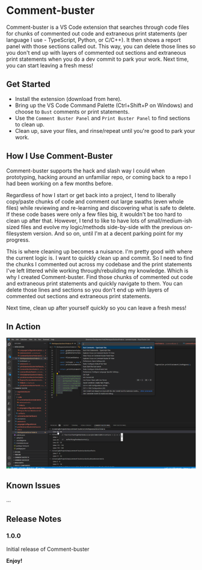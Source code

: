 # Comment-buster
Comment-buster is a VS Code extension that searches through code files for chunks of commented out code and extraneous print statements (per language I use - TypeScript, Python, or C/C++). It then shows a report panel with those sections called out. This way, you can delete those lines so you don't end up with layers of commented out sections and extraneous print statements when you do a dev commit to park your work. Next time, you can start leaving a fresh mess!


## Get Started
* Install the extension (download from here).
* Bring up the VS Code Command Palette (Ctrl+Shift+P on Windows) and choose to `Bust` comments or print statements.
* Use the `Comment Buster Panel` and `Print Buster Panel` to find sections to clean up.
* Clean up, save your files, and rinse/repeat until you're good to park your work.


## How I Use Comment-Buster

Comment-buster supports the hack and slash way I could when prototyping, hacking around an unfamiliar repo, or coming back to a repo I had been working on a few months before. 

Regardless of how I start or get back into a project, I tend to liberally copy/paste chunks of code and comment out large swaths (even whole files) while reviewing and re-learning and discovering what is safe to delete. If these code bases were only a few files big, it wouldn't be too hard to clean up after that. However, I tend to like to have lots of small/medium-ish sized files and evolve my logic/methods side-by-side with the previous on-filesystem version. And so on, until I'm at a decent parking point for my progress.

This is where cleaning up becomes a nuisance. I'm pretty good with where the current logic is. I want to quickly clean up and commit. So I need to find the chunks I commented out across my codebase and the print statements I've left littered while working through/rebuilding my knowledge. Which is why I created Comment-buster. Find those chunks of commented out code and extraneous print statements and quickly navigate to them. You can delete those lines and sections so you don't end up with layers of commented out sections and extraneous print statements. 

Next time, clean up after yourself quickly so you can leave a fresh mess!

## In Action

![Comment Buster](docs/images/comment-buster-screenshot.png)


## Known Issues

...

## Release Notes


### 1.0.0

Initial release of Comment-buster

**Enjoy!**
